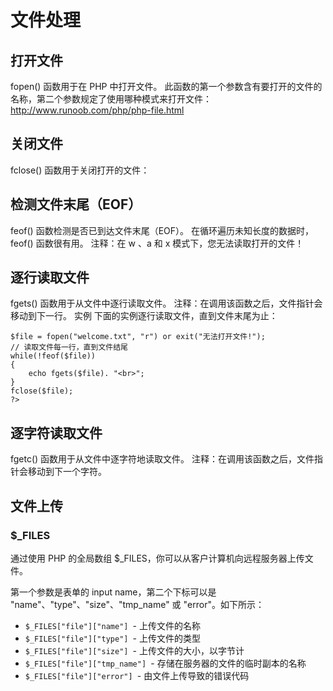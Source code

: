 # 文件处理

## 打开文件
fopen() 函数用于在 PHP 中打开文件。
此函数的第一个参数含有要打开的文件的名称，第二个参数规定了使用哪种模式来打开文件：
http://www.runoob.com/php/php-file.html

## 关闭文件
fclose() 函数用于关闭打开的文件：

## 检测文件末尾（EOF）
feof() 函数检测是否已到达文件末尾（EOF）。
在循环遍历未知长度的数据时，feof() 函数很有用。
注释：在 w 、a 和 x 模式下，您无法读取打开的文件！

## 逐行读取文件
fgets()
函数用于从文件中逐行读取文件。
注释：在调用该函数之后，文件指针会移动到下一行。
实例
下面的实例逐行读取文件，直到文件末尾为止：
```<?php
$file = fopen("welcome.txt", "r") or exit("无法打开文件!");
// 读取文件每一行，直到文件结尾
while(!feof($file))
{
    echo fgets($file). "<br>";
}
fclose($file);
?>
```

## 逐字符读取文件
fgetc() 函数用于从文件中逐字符地读取文件。
注释：在调用该函数之后，文件指针会移动到下一个字符。

## 文件上传
### $_FILES

通过使用 PHP 的全局数组 $_FILES，你可以从客户计算机向远程服务器上传文件。

第一个参数是表单的 input name，第二个下标可以是 "name"、"type"、"size"、"tmp_name" 或 "error"。如下所示：
+ `$_FILES["file"]["name"] `- 上传文件的名称
+ `$_FILES["file"]["type"] `- 上传文件的类型
+ `$_FILES["file"]["size"] `- 上传文件的大小，以字节计
+ `$_FILES["file"]["tmp_name"] `- 存储在服务器的文件的临时副本的名称
+ `$_FILES["file"]["error"] `- 由文件上传导致的错误代码